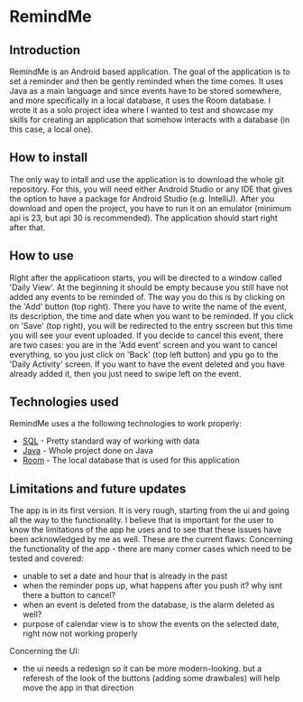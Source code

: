# RemindMe

## Introduction
RemindMe is an Android based application. The goal of the application is to set a reminder and then be gently reminded when the time comes. It uses Java as a main language and since events have to be stored somewhere, and more specifically in a local database, it uses the Room database. I wrote it as a solo project idea where I wanted to test and showcase my skills for creating an application that somehow interacts with a database (in this case, a local one).

## How to install
The only way to intall and use the application is to download the whole git repository. For this, you will need either Android Studio or any IDE that gives the option to have a package for Android Studio (e.g. IntelliJ). After you download and open the project, you have to run it on an emulator (minimum api is 23, but api 30 is recommended). The application should start right after that.

## How to use
Right after the applicatioon starts, you will be directed to a window called 'Daily View'. At the beginning it should be empty because you still have not added any events to be reminded of. The way you do this is by clicking on the 'Add' button (top right). There you have to write the name of the event, its description, the time and date when you want to be reminded. If you click on 'Save' (top right), you will be redirected to the entry sscreen but this time you will see your event uploaded. If you decide to cancel this event, there are two cases: you are in the 'Add event' screen and you want to cancel everything, so you just click on 'Back' (top left button) and ypu go to the 'Daily Activity' screen. If you want to have the event deleted and you have already added it, then you just need to swipe left on the event.

## Technologies used

RemindMe uses a the following technologies to work properly:

- [SQL] - Pretty standard way of working with data
- [Java] - Whole project done on Java
- [Room] - The local database that is used for this application

## Limitations and future updates
The app is in its first version. It is very rough, starting from the ui and going all the way to the functionality. I believe that is important for the user to know the limitations of the app he uses and to see that these issues have been acknowledged by me as well. These are the current flaws:
Concerning the functionality of the app - there are many corner cases which need to be tested and covered:
- unable to set a date and hour that is already in the past
- when the reminder pops up, what happens after you push it? why isnt there a button to cancel?
- when an event is deleted from the database, is the alarm deleted as well?
- purpose of calendar view is to show the events on the selected date, right now not working properly

Concerning the UI:
- the ui needs a redesign so it can be more modern-looking. but a referesh of the look of the buttons (adding some drawbales) will help move the app in that direction 



[//]: # (These are reference links used in the body of this note and get stripped out when the markdown processor does its job. There is no need to format nicely because it shouldn't be seen. Thanks SO - http://stackoverflow.com/questions/4823468/store-comments-in-markdown-syntax)

   [sql]:  <https://en.wikipedia.org/wiki/SQL>
   [room]: <https://developer.android.com/jetpack/androidx/releases/room>
   [java]: <https://www.java.com/en/>
